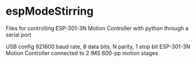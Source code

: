 # espModeStirring
Files for controlling ESP-301-3N Motion Controller with python through a serial port

USB config 921600 baud rate, 8 data bits, N parity, 1 stop bit
ESP-301-3N Motion Controller connected to 2 IMS 600-pp motion stages
